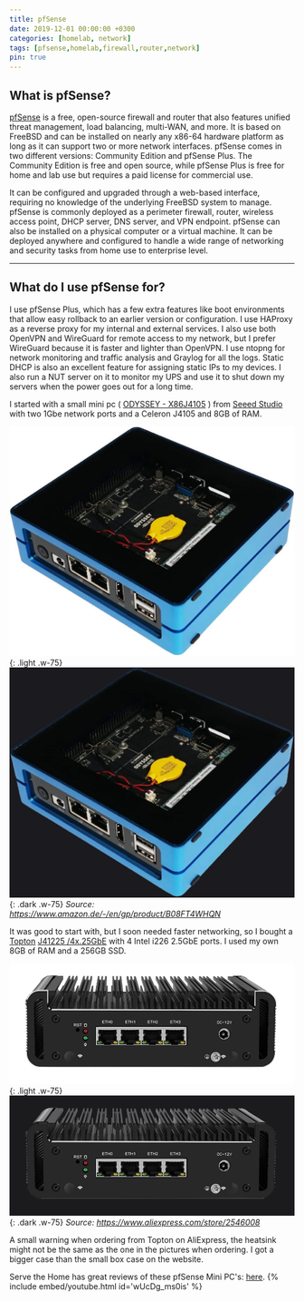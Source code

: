 ```yaml
---
title: pfSense
date: 2019-12-01 00:00:00 +0300
categories: [homelab, network]
tags: [pfsense,homelab,firewall,router,network]
pin: true
---
```


## What is pfSense?
[pfSense](https://www.pfsense.org/) is a free, open-source firewall and router that also features unified threat management, load balancing, multi-WAN, and more. It is based on FreeBSD and can be installed on nearly any x86-64 hardware platform as long as it can support two or more network interfaces. pfSense comes in two different versions: Community Edition and pfSense Plus. The Community Edition is free and open source, while pfSense Plus is free for home and lab use but requires a paid license for commercial use.

It can be configured and upgraded through a web-based interface, requiring no knowledge of the underlying FreeBSD system to manage. pfSense is commonly deployed as a perimeter firewall, router, wireless access point, DHCP server, DNS server, and VPN endpoint. pfSense can also be installed on a physical computer or a virtual machine. It can be deployed anywhere and configured to handle a wide range of networking and security tasks from home use to enterprise level.

___

## What do I use pfSense for?
I use pfSense Plus, which has a few extra features like boot environments that allow easy rollback to an earlier version or configuration. I use HAProxy as a reverse proxy for my internal and external services. I also use both OpenVPN and WireGuard for remote access to my network, but I prefer WireGuard because it is faster and lighter than OpenVPN. I use ntopng for network monitoring and traffic analysis and Graylog for all the logs. Static DHCP is also an excellent feature for assigning static IPs to my devices. I also run a NUT server on it to monitor my UPS and use it to shut down my servers when the power goes out for a long time. 


I started with a small mini pc ( [ODYSSEY - X86J4105](https://www.seeedstudio.com/Odyssey-Blue-J4105-128GB-p-4668.html) ) from [Seeed Studio](https://www.seeedstudio.com/) with two 1Gbe network ports and a Celeron J4105 and 8GB of RAM. 

![ODYSSEY - X86J4105](/assets/img/ODYSSEY-X86J4105.jpg){: .light .w-75}
![ODYSSEY - X86J4105 dark](/assets/img/ODYSSEY-X86J4105-dark.jpg){: .dark .w-75}
_Source: https://www.amazon.de/-/en/gp/product/B08FT4WHQN_

It was good to start with, but I soon needed faster networking, so I bought a [Topton](https://www.aliexpress.com/store/2546008) [J41225 /4x.25GbE](https://www.aliexpress.com/item/1005004190424197.html) with 4 Intel i226 2.5GbE ports. I used my own 8GB of RAM and a 256GB SSD. 

![Topton J41225](/assets/img/Topton-J4125-4x-Intel-i226-croped.webp){: .light .w-75}
![Topton J41225](/assets/img/Topton-J4125-4x-Intel-i226-croped-dark.webp){: .dark .w-75}
_Source: https://www.aliexpress.com/store/2546008_

A small warning when ordering from Topton on AliExpress, the heatsink might not be the same as the one in the pictures when ordering. I got a bigger case than the small box case on the website. 


Serve the Home has great reviews of these pfSense Mini PC's:   [here](https://www.servethehome.com/?s=topton).
{% include embed/youtube.html id='wUcDg_ms0is' %}


